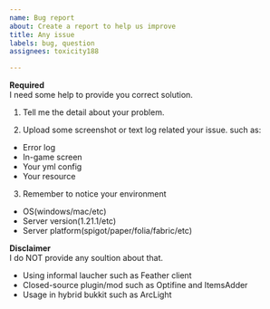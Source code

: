 ```yaml
---
name: Bug report
about: Create a report to help us improve
title: Any issue
labels: bug, question
assignees: toxicity188

---
```


**Required**  
I need some help to provide you correct solution.

1. Tell me the detail about your problem.

2. Upload some screenshot or text log related your issue. such as:
- Error log
- In-game screen
- Your yml config
- Your resource

3. Remember to notice your environment
- OS(windows/mac/etc)
- Server version(1.21.1/etc)
- Server platform(spigot/paper/folia/fabric/etc)

**Disclaimer**  
I do NOT provide any soultion about that.

- Using informal laucher such as Feather client
- Closed-source plugin/mod such as Optifine and ItemsAdder
- Usage in hybrid bukkit such as ArcLight
